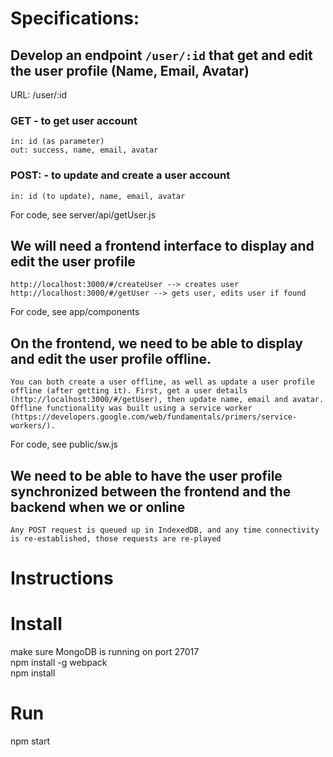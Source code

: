 

# Specifications:
## Develop an endpoint `/user/:id` that get and edit the user profile (Name, Email, Avatar) 

URL: /user/:id 
### GET  - to get user account
	in: id (as parameter)
	out: success, name, email, avatar  
### POST: - to update and create a user account 
	in: id (to update), name, email, avatar  
For code, see server/api/getUser.js

## We will need a frontend interface to display and edit the user profile
	http://localhost:3000/#/createUser --> creates user
	http://localhost:3000/#/getUser --> gets user, edits user if found
For code, see app/components

## On the frontend, we need to be able to display and edit the user profile offline.
	You can both create a user offline, as well as update a user profile offline (after getting it). First, get a user details (http://localhost:3000/#/getUser), then update name, email and avatar. Offline functionality was built using a service worker (https://developers.google.com/web/fundamentals/primers/service-workers/). 
For code, see public/sw.js

## We need to be able to have the user profile synchronized between the frontend and the backend when we or online
	Any POST request is queued up in IndexedDB, and any time connectivity is re-established, those requests are re-played


# Instructions
Install
=======
make sure MongoDB is running on port 27017  
npm install -g webpack  
npm install  

Run
====
npm start
